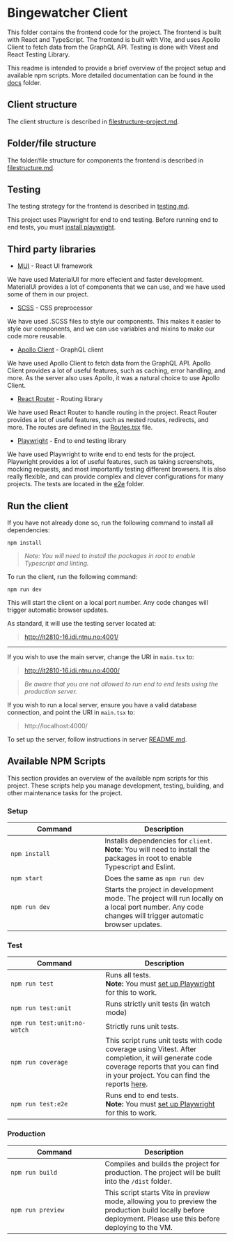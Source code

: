 # Bingewatcher Client

This folder contains the frontend code for the project. The frontend is built with React and TypeScript. The frontend is built with Vite, and uses Apollo Client to fetch data from the GraphQL API. Testing is done with Vitest and React Testing Library.

This readme is intended to provide a brief overview of the project setup and available npm scripts. More detailed documentation can be found in the [docs](../docs) folder.

## Client structure

The client structure is described in [filestructure-project.md](../docs/filestructure-project.md).

## Folder/file structure

The folder/file structure for components the frontend is described in [filestructure.md](../docs/filestructure-component.md).

## Testing

The testing strategy for the frontend is described in [testing.md](../docs/testing.md).

This project uses Playwright for end to end testing. Before running end to end tests, you must [install playwright](../docs/playwright.md).

## Third party libraries

- [MUI](https://mui.com/) - React UI framework

We have used MaterialUI for more effecient and faster development. MaterialUI provides a lot of components that we can use, and we have used some of them in our project.

- [SCSS](https://sass-lang.com/) - CSS preprocessor

We have used .SCSS files to style our components. This makes it easier to style our components, and we can use variables and mixins to make our code more reusable.

- [Apollo Client](https://www.apollographql.com/docs/react/) - GraphQL client

We have used Apollo Client to fetch data from the GraphQL API. Apollo Client provides a lot of useful features, such as caching, error handling, and more. As the server also uses Apollo, it was a natural choice to use Apollo Client.

- [React Router](https://reactrouter.com/) - Routing library

We have used React Router to handle routing in the project. React Router provides a lot of useful features, such as nested routes, redirects, and more. The routes are defined in the [Routes.tsx](./src/Routes.tsx) file.

- [Playwright](https://playwright.dev/) - End to end testing library

We have used Playwright to write end to end tests for the project. Playwright provides a lot of useful features, such as taking screenshots, mocking requests, and most importantly testing different browsers. It is also really flexible, and can provide complex and clever configurations for many projects. The tests are located in the [e2e](./e2e) folder.

## Run the client

If you have not already done so, run the following command to install all dependencies:

```cli
npm install
```

> <i>Note: You will need to install the packages in root to enable Typescript and linting.</i>

To run the client, run the following command:

```cli
npm run dev
```

This will start the client on a local port number. Any code changes will trigger automatic browser updates.

As standard, it will use the testing server located at:

> http://it2810-16.idi.ntnu.no:4001/

<hr />

If you wish to use the main server, change the URI in `main.tsx` to:

> http://it2810-16.idi.ntnu.no:4000/

> <i>Be aware that you are not allowed to run end to end tests using the production server.</i>

If you wish to run a local server, ensure you have a valid database connection, and point the URI in `main.tsx` to:

> http://localhost:4000/

To set up the server, follow instructions in server [README.md](../server/README.md#configuration).

## Available NPM Scripts

This section provides an overview of the available npm scripts for this project. These scripts help you manage development, testing, building, and other maintenance tasks for the project.

### Setup

| <div style="width:200px">Command</div> | Description                                                                                                                                           |
| -------------------------------------- | ----------------------------------------------------------------------------------------------------------------------------------------------------- |
| `npm install`                          | Installs dependencies for `client`. <br> **Note**: You will need to install the packages in root to enable Typescript and Eslint.                     |
| `npm start`                            | Does the same as `npm run dev`                                                                                                                        |
| `npm run dev`                          | Starts the project in development mode. The project will run locally on a local port number. Any code changes will trigger automatic browser updates. |

### Test

| <div style="width:200px">Command</div> | Description                                                                                                                                                                                                      |
| -------------------------------------- | ---------------------------------------------------------------------------------------------------------------------------------------------------------------------------------------------------------------- |
| `npm run test`                         | Runs all tests. <br /><b>Note:</b> You must [set up Playwright](../docs/playwright.md) for this to work.                                                                                                         |
| `npm run test:unit`                    | Runs strictly unit tests (in watch mode)                                                                                                                                                                         |
| `npm run test:unit:no-watch`           | Strictly runs unit tests.                                                                                                                                                                                        |
| `npm run coverage`                     | This script runs unit tests with code coverage using Vitest. After completion, it will generate code coverage reports that you can find in your project. You can find the reports [here](./coverage/index.html). |
| `npm run test:e2e`                     | Runs end to end tests. <br /><b>Note:</b> You must [set up Playwright](../docs/playwright.md) for this to work.                                                                                                  |

### Production

| <div style="width:200px">Command</div> | Description                                                                                                                                                  |
| -------------------------------------- | ------------------------------------------------------------------------------------------------------------------------------------------------------------ |
| `npm run build`                        | Compiles and builds the project for production. The project will be built into the `/dist` folder.                                                           |
| `npm run preview`                      | This script starts Vite in preview mode, allowing you to preview the production build locally before deployment. Please use this before deploying to the VM. |
